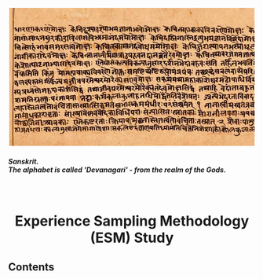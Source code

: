 <p align="center"> <img width="500" src="esm1.jpeg" alt="sanskrit"> </p>

##### *Sanskrit.*<br>*The alphabet is called 'Devanagari' - from the realm of the Gods.*
<br>


<h1 align="center"> Experience Sampling Methodology (ESM) Study </h1>

## Contents

<br>
<br>
